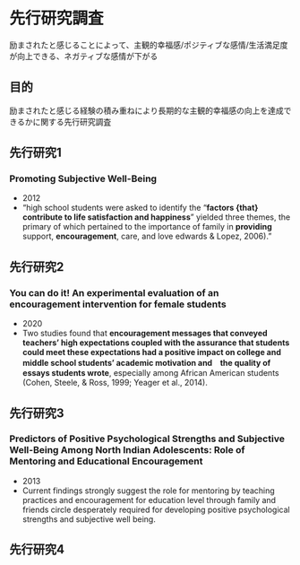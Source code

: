 # 先行研究調査
励まされたと感じることによって、主観的幸福感/ポジティブな感情/生活満足度が向上できる、ネガティブな感情が下がる
## 目的
励まされたと感じる経験の積み重ねにより長期的な主観的幸福感の向上を達成できるかに関する先行研究調査

## 先行研究1
### Promoting Subjective Well-Being
- 2012
- “high school students were asked to identify the “**factors {that} contribute to life satisfaction and happiness**” yielded three themes, the primary of which pertained to the importance of family in **providing** support, **encouragement**, care, and love edwards & Lopez, 2006).” 

## 先行研究2
### You can do it! An experimental evaluation of an encouragement intervention for female students
- 2020
- Two studies found that **encouragement messages that conveyed teachers’ high expectations coupled with the assurance that students could meet these expectations had a positive impact on college and middle school students’ academic motivation and　the quality of essays students wrote**, especially among African American students (Cohen, Steele, & Ross, 1999; Yeager et al., 2014).


## 先行研究3
### Predictors of Positive Psychological Strengths and Subjective Well-Being Among North Indian Adolescents: Role of Mentoring and Educational Encouragement
- 2013
- Current findings strongly suggest the role for mentoring by teaching practices and encouragement for education level through family and friends circle desperately required for developing positive psychological strengths and subjective well being. 

## 先行研究4
### 
